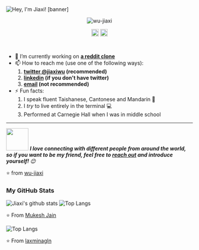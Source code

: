 <img src="https://github.com/wu-jiaxi/profile-banner/blob/main/Jiaxi.png" alt="Hey, I'm Jiaxi! [banner]" />
<!--
How did I make the fabulous banner?
Well, I did it using canva.com, nothing fancy completely free :)
-->

<!--
<h1 align="center">Sup everyone! 👋</h1>
-->
<p align="center"> <img src="https://komarev.com/ghpvc/?username=wu-jiaxi" alt="wu-jiaxi" /> </p>

<!--
The above are the languages/technologies icons from devicons :)
-->

<p align="center">
<a href="https://twitter.com/jiaxiwu" target="blank"><img align="center" src="https://cdn.jsdelivr.net/npm/simple-icons@3.0.1/icons/twitter.svg" alt="jiaxiwu" height="20" width="20" /></a>
<a href="https://www.linkedin.com/in/jiaxiwu/" target="blank"><img align="center" src="https://cdn.jsdelivr.net/npm/simple-icons@3.0.1/icons/linkedin.svg" alt="jiaxi wu" height="20" width="20" /></a>
</p>
<!--
These are my social profile links/icons
-->

<br/>

- 🔭 I’m currently working on  **[a reddit clone](https://github.com/hedythedev/starcli)**
- 📫 How to reach me (use one of the following ways):
   1. **[twitter @jiaxiwu](https://twitter.com/jiaxiwu) (recommended)**
   2. **[linkedin](https://www.linkedin.com/in/jiaxiwu/) (if you don't have twitter)**
   3. **[email](mailto:jiaxi.w@outlook.com) (not recommended)**
- ⚡ Fun facts: 
   1. I speak fluent Taishanese, Cantonese and Mandarin 💯
   2. I *try* to live entirely in the terminal :computer:
   3. Performed at Carnegie Hall when I was in middle school

---

<!-- Feel free to reach out and introduce yourself :D-->
<img src="https://media.giphy.com/media/LnQjpWaON8nhr21vNW/giphy.gif" width="60"> <em><b>I love connecting with different people from around the world, so if you want to be my friend, feel free to <a href="https://twitter.com/jiaxiwu">reach out</a> and introduce yourself! </b> 😊 </em>

<!--The End, special thanks to all the wonderful people who made
the GitHub profile readme stats/workflows to make my profile look
fabulously dynamic ❤️-->

:star: from [wu-jiaxi](https://github.com/wu-jiaxi)

### My GitHub Stats

![Jiaxi's github stats](https://github-readme-stats.vercel.app/api?username=wu-jiaxi&show_icons=true)
![Top Langs](https://github-readme-stats.vercel.app/api/top-langs/?username=laxminagln&layout=compact)

⭐️ From [Mukesh Jain](https://github.com/jain-mukesh)

![Top Langs](https://github-readme-stats.vercel.app/api/top-langs/?username=laxminagln&layout=compact)

:star: From [laxminagln](https://github.com/laxminagln)

